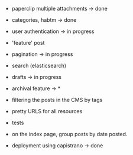 + paperclip multiple attachments -> done
+ categories, habtm -> done
+ user authentication -> in progress
+ 'feature' post
+ pagination -> in progress
+ search (elasticsearch)
+ drafts -> in progress
+ archival feature -> *
+ filtering the posts in the CMS by tags
+ pretty URLS for all resources
+ tests

+ on the index page, group posts by date posted.

+ deployment using capistrano -> done
